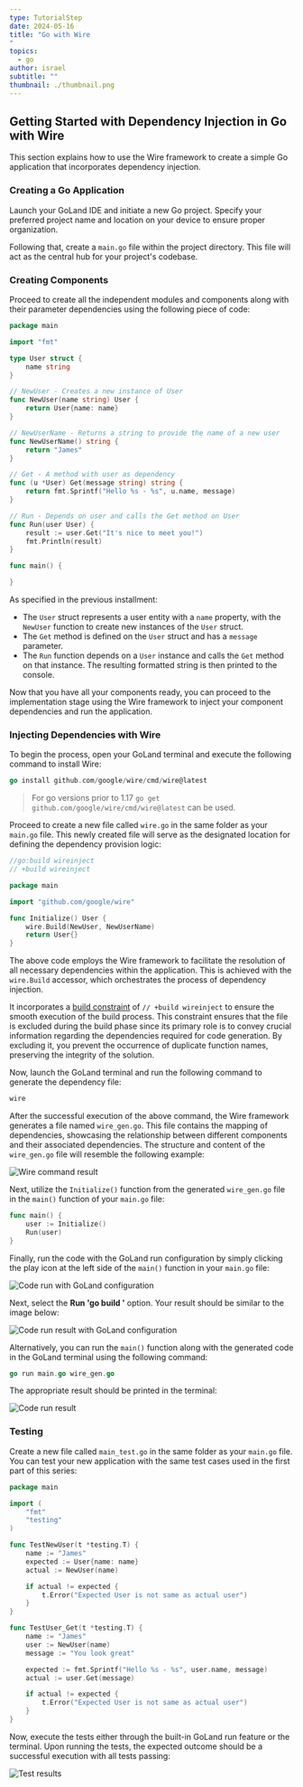 ```yaml
---
type: TutorialStep
date: 2024-05-16
title: "Go with Wire
"
topics:
  - go
author: israel
subtitle: ""
thumbnail: ./thumbnail.png
---
```


## Getting Started with Dependency Injection in Go with Wire

This section explains how to use the Wire framework to create a simple Go application that incorporates dependency injection.

### Creating a Go Application

Launch your GoLand IDE and initiate a new Go project. Specify your preferred project name and location on your device to ensure proper organization.

Following that, create a `main.go` file within the project directory. This file will act as the central hub for your project's codebase.

### Creating Components

Proceed to create all the independent modules and components along with their parameter dependencies using the following piece of code:

```go
package main

import "fmt"

type User struct {
    name string
}

// NewUser - Creates a new instance of User
func NewUser(name string) User {
    return User{name: name}
}

// NewUserName - Returns a string to provide the name of a new user
func NewUserName() string {
    return "James"
}

// Get - A method with user as dependency
func (u *User) Get(message string) string {
    return fmt.Sprintf("Hello %s - %s", u.name, message)
}

// Run - Depends on user and calls the Get method on User
func Run(user User) {
    result := user.Get("It's nice to meet you!")
    fmt.Println(result)
}

func main() {

}
```

As specified in the previous installment:

- The `User` struct represents a user entity with a `name` property, with the `NewUser` function to create new instances of the `User` struct.
- The `Get` method is defined on the `User` struct and has a `message` parameter.
- The `Run` function depends on a `User` instance and calls the `Get` method on that instance. The resulting formatted string is then printed to the console.

Now that you have all your components ready, you can proceed to the implementation stage using the Wire framework to inject your component dependencies and run the application.

### Injecting Dependencies with Wire

To begin the process, open your GoLand terminal and execute the following command to install Wire:

```go
go install github.com/google/wire/cmd/wire@latest
```

> For go versions prior to 1.17 `go get github.com/google/wire/cmd/wire@latest` can be used.

Proceed to create a new file called `wire.go` in the same folder as your `main.go` file. This newly created file will serve as the designated location for defining the dependency provision logic:

```go
//go:build wireinject
// +build wireinject

package main

import "github.com/google/wire"

func Initialize() User {
    wire.Build(NewUser, NewUserName)
    return User{}
}
```

The above code employs the Wire framework to facilitate the resolution of all necessary dependencies within the application. This is achieved with the `wire.Build` accessor, which orchestrates the process of dependency injection.

It incorporates a [build constraint](https://www.jetbrains.com/help/go/configuring-build-constraints-and-vendoring.html) of `// +build wireinject` to ensure the smooth execution of the build process. This constraint ensures that the file is excluded during the build phase since its primary role is to convey crucial information regarding the dependencies required for code generation. By excluding it, you prevent the occurrence of duplicate function names, preserving the integrity of the solution.

Now, launch the GoLand terminal and run the following command to generate the dependency file:

```go
wire
```

After the successful execution of the above command, the Wire framework generates a file named `wire_gen.go`. This file contains the mapping of dependencies, showcasing the relationship between different components and their associated dependencies. The structure and content of the `wire_gen.go` file will resemble the following example:

![Wire command result](https://i.imgur.com/FCghTMC.png)

Next, utilize the `Initialize()` function from the generated `wire_gen.go` file in the `main()` function of your `main.go` file:

```go
func main() {
    user := Initialize()
    Run(user)
}
```

Finally, run the code with the GoLand run configuration by simply clicking the play icon at the left side of the `main()` function in your `main.go` file:

![Code run with GoLand configuration](https://i.imgur.com/8CYrNXl.png)

Next, select the **Run 'go build <PROJECT NAME>'** option. Your result should be similar to the image below:

![Code run result with GoLand configuration](https://i.imgur.com/TgO8ZgW.png)

Alternatively, you can run the `main()` function along with the generated code in the GoLand terminal using the following command:

```go
go run main.go wire_gen.go
```

The appropriate result should be printed in the terminal:

![Code run result](https://i.imgur.com/Bc8N2wy.png)

### Testing

Create a new file called `main_test.go` in the same folder as your `main.go` file. You can test your new application with the same test cases used in the first part of this series:

```go
package main

import (
    "fmt"
    "testing"
)

func TestNewUser(t *testing.T) {
    name := "James"
    expected := User{name: name}
    actual := NewUser(name)

    if actual != expected {
        t.Error("Expected User is not same as actual user")
    }
}

func TestUser_Get(t *testing.T) {
    name := "James"
    user := NewUser(name)
    message := "You look great"

    expected := fmt.Sprintf("Hello %s - %s", user.name, message)
    actual := user.Get(message)

    if actual != expected {
        t.Error("Expected User is not same as actual user")
    }
}
```

Now, execute the tests either through the built-in GoLand run feature or the terminal. Upon running the tests, the expected outcome should be a successful execution with all tests passing:

![Test results](https://i.imgur.com/vhRcWZT.png)
